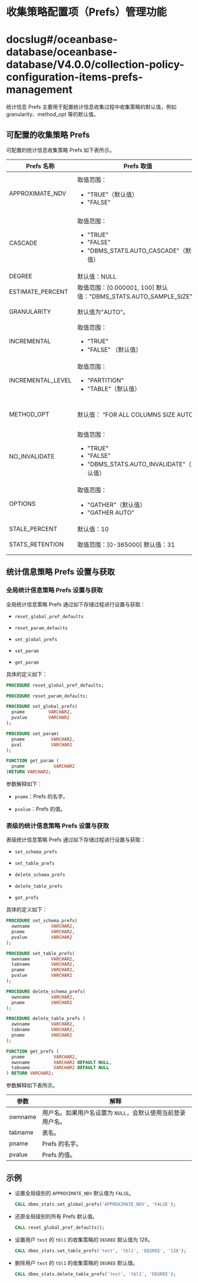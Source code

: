 # 收集策略配置项（Prefs）管理功能

# docslug#/oceanbase-database/oceanbase-database/V4.0.0/collection-policy-configuration-items-prefs-management
统计信息 Prefs 主要用于配置统计信息收集过程中收集策略的默认值，例如 granularity、method_opt 等的默认值。

## 可配置的收集策略 Prefs

可配置的统计信息收集策略 Prefs 如下表所示。

|     Prefs 名称      |                                                                                                Prefs 取值                                                                                                 |                               说明                               |
|-------------------|---------------------------------------------------------------------------------------------------------------------------------------------------------------------------------------------------------|----------------------------------------------------------------|
| APPROXIMATE_NDV   | 取值范围： <ul><li> "TRUE"（默认值）</li>   <li> "FALSE" </li>  </ul>                                                                   | 计算 NDV 是否使用估算方式。需要注意，该 Prefs 不能插入`__all_optstat_user_prefs` 中。 |
| CASCADE           | 取值范围： <ul><li> "TRUE" </li>  <li> "FALSE" </li>  <li> "DBMS_STATS.AUTO_CASCADE"（默认值）</li>  </ul>     | 该参数暂未使用。                                                       |
| DEGREE            | 默认值：NULL                                                                                                                                                                                                | 收集并发度。                                                         |
| ESTIMATE_PERCENT  | 取值范围：\[0.000001, 100\] 默认值："DBMS_STATS.AUTO_SAMPLE_SIZE"。                                                                                                                               | 采用比例。                                                          |
| GRANULARITY       | 默认值为"AUTO"。                                                                                                                                                                                             | 收集分区粒度，语法和 `granularity` 相同。                                    |
| INCREMENTAL       | 取值范围： <ul><li> "TRUE"</li>   <li> "FALSE" （默认值）</li> </ul>                                                                    | 是否采用增量收集策略。                                                    |
| INCREMENTAL_LEVEL | 取值范围： <ul><li> "PARTITION"</li>   <li> "TABLE"（默认值） </li> </ul>                                                               | 增量收集级别。目前只支持表级别。                                               |
| METHOD_OPT        | 默认值： "FOR ALL COLUMNS SIZE AUTO"                                                                                                                                                                        | 设置列级别的统计信息收集方式。语法和 `method_opt` 相同。                            |
| NO_INVALIDATE     | 取值范围： <ul><li> "TRUE" </li>  <li> "FALSE" </li>  <li> "DBMS_STATS.AUTO_INVALIDATE"（默认值）</li></ul>    | 该参数暂未使用。                                                       |
| OPTIONS           | 取值范围： <ul><li> "GATHER"（默认值）</li>   <li>  "GATHER AUTO"  </li> </ul>                                                          | 该参数暂未使用。                                                       |
| STALE_PERCENT     | 默认值：10                                                                                                                                                                                                  | 统计信息过期比例阈值。                                                    |
| STATS_RETENTION   | 取值范围：\[0-365000\] 默认值：31                                                                                                                                                                | 统计信息历史保留的间隔时间。                                                 |

## 统计信息策略 Prefs 设置与获取

### 全局统计信息策略 Prefs 设置与获取

全局统计信息策略 Prefs 通过如下存储过程进行设置与获取：

* `reset_global_pref_defaults`

* `reset_param_defaults`

* `set_global_prefs`

* `set_param`

* `get_param`

具体的定义如下：

```sql
PROCEDURE reset_global_pref_defaults;

PROCEDURE reset_param_defaults;

PROCEDURE set_global_prefs(
  pname         VARCHAR2,
  pvalue        VARCHAR2
);

PROCEDURE set_param(
  pname          VARCHAR2,
  pval           VARCHAR2
);

FUNCTION get_param (
  pname           VARCHAR2
)RETURN VARCHAR2;
```

参数解释如下：

* `pname`：Prefs 的名字。

* `pvalue`：Prefs 的值。

### 表级的统计信息策略 Prefs 设置与获取

表级统计信息策略 Prefs 通过如下存储过程进行设置与获取：

* `set_schema_prefs`

* `set_table_prefs`

* `delete_schema_prefs`

* `delete_table_prefs`

* `get_prefs`

具体的定义如下：

```sql
PROCEDURE set_schema_prefs(
  ownname        VARCHAR2,
  pname          VARCHAR2,
  pvalue         VARCHAR2
);

PROCEDURE set_table_prefs(
  ownname        VARCHAR2,
  tabname        VARCHAR2,
  pname          VARCHAR2,
  pvalue         VARCHAR2
);

PROCEDURE delete_schema_prefs(
  ownname        VARCHAR2,
  pname          VARCHAR2
);

PROCEDURE delete_table_prefs (
  ownname        VARCHAR2,
  tabname        VARCHAR2,
  pname          VARCHAR2
);

FUNCTION get_prefs (
  pname           VARCHAR2,
  ownname         VARCHAR2 DEFAULT NULL,
  tabname         VARCHAR2 DEFAULT NULL
) RETURN VARCHAR2;
```

参数解释如下表所示。

|   参数    |                解释                 |
|---------|-----------------------------------|
| ownname | 用户名。如果用户名设置为 `NULL`，会默认使用当前登录用户名。 |
| tabname | 表名。                               |
| pname   | Prefs 的名字。                        |
| pvalue  | Prefs 的值。                         |

示例
-----------------------

* 设置全局级别的 `APPROXIMATE_NDV` 默认值为 `FALSE`。

  ```sql
  CALL dbms_stats.set_global_prefs('APPROXIMATE_NDV', 'FALSE');
  ```

* 还原全局级别的所有 Prefs 默认值。

  ```sql
  CALL reset_global_pref_defaults();
  ```

* 设置用户 `test` 的 `tbl1` 的收集策略的 `DEGREE` 默认值为 128。

  ```sql
  CALL dbms_stats.set_table_prefs('test', 'tbl1', 'DEGREE', '128');
  ```

* 删除用户 `test` 的 `tbl1` 的收集策略的 `DEGREE` 默认值。

  ```sql
  CALL dbms_stats.delete_table_prefs('test', 'tbl1', 'DEGREE');
  ```
